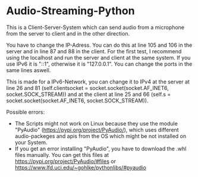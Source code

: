 # Audio-Streaming-Python
This is a Client-Server-System which can send audio from a microphone from the server to client and in the other direction.

You have to change the IP-Adress. You can do this at line 105 and 106 in the server and in line 87 and 88 in the client. For the first test, I recommend using the localhost and run the server and client at the same system. If you use IPv6 it is "::1", otherwise it is "127.0.0.1". You can change the ports in the same lines aswell.

This is made for a IPv6-Network, you can change it to IPv4 at the server at line 26 and 81 (self.clientsocket = socket.socket(socket.AF_INET6, socket.SOCK_STREAM)) and at the client at line 25 and 66 (self.s = socket.socket(socket.AF_INET6, socket.SOCK_STREAM)).

Possible errors:

- The Scripts might not work on Linux because they use the module "PyAudio" (https://pypi.org/project/PyAudio/), which uses different audio-packeges and apis from the OS which might be not installed on your System.
- If you get an error installing "PyAudio", you have to download the .whl files manually. You can get this files at https://pypi.org/project/PyAudio/#files or https://www.lfd.uci.edu/~gohlke/pythonlibs/#pyaudio

